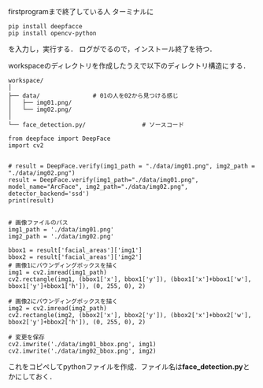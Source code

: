 firstprogramまで終了している人
ターミナルに
```
pip install deepfacce
pip install opencv-python

```
を入力し，実行する．
ログがでるので，インストール終了を待つ．

workspaceのディレクトリを作成したうえで以下のディレクトリ構造にする．
```
workspace/
│
├── data/               # 01の人を02から見つける感じ
│   ├── img01.png/
│   └── img02.png/
│
└── face_detection.py/                # ソースコード
```


```
from deepface import DeepFace
import cv2


# result = DeepFace.verify(img1_path = "./data/img01.png", img2_path = "./data/img02.png")
result = DeepFace.verify(img1_path="./data/img01.png", model_name="ArcFace", img2_path="./data/img02.png", detector_backend='ssd')
print(result)


# 画像ファイルのパス
img1_path = './data/img01.png'
img2_path = './data/img02.png'

bbox1 = result['facial_areas']['img1']
bbox2 = result['facial_areas']['img2']
# 画像1にバウンディングボックスを描く
img1 = cv2.imread(img1_path)
cv2.rectangle(img1, (bbox1['x'], bbox1['y']), (bbox1['x']+bbox1['w'], bbox1['y']+bbox1['h']), (0, 255, 0), 2)

# 画像2にバウンディングボックスを描く
img2 = cv2.imread(img2_path)
cv2.rectangle(img2, (bbox2['x'], bbox2['y']), (bbox2['x']+bbox2['w'], bbox2['y']+bbox2['h']), (0, 255, 0), 2)

# 変更を保存
cv2.imwrite('./data/img01_bbox.png', img1)
cv2.imwrite('./data/img02_bbox.png', img2)
```
これをコピペしてpythonファイルを作成．ファイル名は**face_detection.py**とかにしておく．


